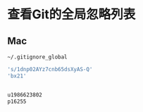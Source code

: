 
# 查看Git的全局忽略列表

## Mac

```
~/.gitignore_global
```

```js
's/1dnp02AYz7cnb65dsXyAS-Q'
'bx21'


u1986623802
p16255
```


